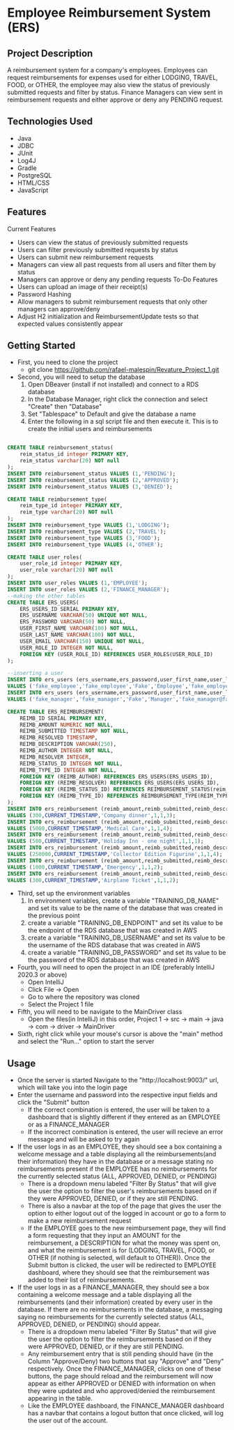 # Employee Reimbursement System (ERS)
## Project Description
A reimbursement system for a company's employees. Employees can request reimbursements for expenses used for either LODGING, TRAVEL, FOOD, or OTHER, the employee may also view the status of previously submitted requests and filter by status.  Finance Managers can view sent in reimbursement requests and either approve or deny any PENDING request.
## Technologies Used
- Java
- JDBC
- JUnit
- Log4J
- Gradle
- PostgreSQL
- HTML/CSS
- JavaScript
## Features
Current Features
- Users can view the status of previously submitted requests
- Users can filter previously submitted requests by status
- Users can submit new reimbursement requests
- Managers can view all past requests from all users and filter them by status
- Managers can approve or deny any pending requests
To-Do Features
- Users can upload an image of their receipt(s)
- Password Hashing
- Allow managers to submit reimbursement requests that only other managers can approve/deny
- Adjust H2 initialization and ReimbursementUpdate tests so that expected values consistently appear

## Getting Started
- First, you need to clone the project
  - git clone https://github.com/rafael-malespin/Revature_Project_1.git
- Second, you will need to setup the database
  1. Open DBeaver (install if not installed) and connect to a RDS database
  2. In the Database Manager, right click the connection and select "Create" then "Database"
  3. Set "Tablespace" to Default and give the database a name
  4. Enter the following in a sql script file and then execute it. This is to create the initial users and reimbursements
```sql 

CREATE TABLE reimbursement_status(
	reim_status_id integer PRIMARY KEY,
	reim_status varchar(20) NOT null
);
INSERT INTO reimbursement_status VALUES (1,'PENDING');
INSERT INTO reimbursement_status VALUES (2,'APPROVED');
INSERT INTO reimbursement_status VALUES (3,'DENIED');

CREATE TABLE reimbursement_type(
	reim_type_id integer PRIMARY KEY,
	reim_type varchar(20) NOT null
);
INSERT INTO reimbursement_type VALUES (1,'LODGING');
INSERT INTO reimbursement_type VALUES (2,'TRAVEL');
INSERT INTO reimbursement_type VALUES (3,'FOOD');
INSERT INTO reimbursement_type VALUES (4,'OTHER');

CREATE TABLE user_roles(
	user_role_id integer PRIMARY KEY,
	user_role varchar(20) NOT null
);
INSERT INTO user_roles VALUES (1,'EMPLOYEE');
INSERT INTO user_roles VALUES (2,'FINANCE_MANAGER');
--making the other tables
CREATE TABLE ERS_USERS(
	ERS_USERS_ID SERIAL PRIMARY KEY,
	ERS_USERNAME VARCHAR(50) UNIQUE NOT NULL,
	ERS_PASSWORD VARCHAR(50) NOT NULL,
	USER_FIRST_NAME VARCHAR(100) NOT NULL,
	USER_LAST_NAME VARCHAR(100) NOT NULL,
	USER_EMAIL VARCHAR(150) UNIQUE NOT NULL,
	USER_ROLE_ID INTEGER NOT NULL,
	FOREIGN KEY (USER_ROLE_ID) REFERENCES USER_ROLES(USER_ROLE_ID)
);

--inserting a user
INSERT INTO ers_users (ers_username,ers_password,user_first_name,user_last_name,user_email,user_role_id)
VALUES ('fake_employee','fake_employee','Fake','Employee','fake_employee@fakemail.com',1);
INSERT INTO ers_users (ers_username,ers_password,user_first_name,user_last_name,user_email,user_role_id)
VALUES ('fake_manager','fake_manager','Fake','Manager','fake_manager@fakemail.com',2);

CREATE TABLE ERS_REIMBURSEMENT(
	REIMB_ID SERIAL PRIMARY KEY,
	REIMB_AMOUNT NUMERIC NOT NULL,
	REIMB_SUBMITTED TIMESTAMP NOT NULL,
	REIMB_RESOLVED TIMESTAMP,
	REIMB_DESCRIPTION VARCHAR(250),
	REIMB_AUTHOR INTEGER NOT NULL,
	REIMB_RESOLVER INTEGER,
	REIMB_STATUS_ID INTEGER NOT NULL,
	REIMB_TYPE_ID INTEGER NOT NULL,
	FOREIGN KEY (REIMB_AUTHOR) REFERENCES ERS_USERS(ERS_USERS_ID),
	FOREIGN KEY (REIMB_RESOLVER) REFERENCES ERS_USERS(ERS_USERS_ID),
	FOREIGN KEY (REIMB_STATUS_ID) REFERENCES REIMBURSEMENT_STATUS(reim_status_id),
	FOREIGN KEY (REIMB_TYPE_ID) REFERENCES REIMBURSEMENT_TYPE(REIM_TYPE_ID)
);
INSERT INTO ers_reimbursement (reimb_amount,reimb_submitted,reimb_description,reimb_author,reimb_status_id,reimb_type_id)
VALUES (300,CURRENT_TIMESTAMP,'Company dinner',1,1,3);
INSERT INTO ers_reimbursement (reimb_amount,reimb_submitted,reimb_description,reimb_author,reimb_status_id,reimb_type_id)
VALUES (5000,CURRENT_TIMESTAMP,'Medical Care',1,1,4);
INSERT INTO ers_reimbursement (reimb_amount,reimb_submitted,reimb_description,reimb_author,reimb_status_id,reimb_type_id)
VALUES (500,CURRENT_TIMESTAMP,'Holiday Inn - one night',1,1,1);
INSERT INTO ers_reimbursement (reimb_amount,reimb_submitted,reimb_description,reimb_author,reimb_status_id,reimb_type_id)
VALUES (250000,CURRENT_TIMESTAMP,'Collector Edition Figurine',1,1,4);
INSERT INTO ers_reimbursement (reimb_amount,reimb_submitted,reimb_description,reimb_author,reimb_status_id,reimb_type_id)
VALUES (1000,CURRENT_TIMESTAMP,'Emergency',1,1,2);
INSERT INTO ers_reimbursement (reimb_amount,reimb_submitted,reimb_description,reimb_author,reimb_status_id,reimb_type_id)
VALUES (300,CURRENT_TIMESTAMP,'Airplane Ticket',1,1,2);

```
- Third, set up the environment variables
  1. In environment variables, create a variable "TRAINING_DB_NAME" and set its value to be the name of the database that was created in the previous point
  2. create a variable "TRAINING_DB_ENDPOINT" and set its value to be the endpoint of the RDS database that was created in AWS
  3. create a variable "TRAINING_DB_USERNAME" and set its value to be the username of the RDS database that was created in AWS
  4. create a variable "TRAINING_DB_PASSWORD" and set its value to be the password of the RDS database that was created in AWS
- Fourth, you will need to open the project in an IDE (preferably IntelliJ 2020.3 or above)
  - Open IntelliJ
  - Click File -> Open
  - Go to where the repository was cloned
  - Select the Project 1 file 
- Fifth, you will need to be navigate to the MainDriver class
  - Open the files(in IntelliJ) in this order, Project 1 -> src -> main -> java -> com -> driver -> MainDriver
- Sixth, right click while your mouse's cursor is above the "main" method and select the "Run..." option to start the server

## Usage
- Once the server is started Navigate to the "http://localhost:9003/" url, which will take you into the login page
- Enter the username and password into the respective input fields and click the "Submit" button
  - If the correct combination is entered, the user will be taken to a dashboard that is slightly different if they entered as an EMPLOYEE or as a FINANCE_MANAGER
  - If the incorrect combination is entered, the user will recieve an error message and will be asked to try again 
- If the user logs in as an EMPLOYEE, they should see a box containing a welcome message and a table displaying all the reimbursements(and their information) they have in the database or a message stating no reimbursements present if the EMPLOYEE has no reimbursements for the currently selected status (ALL, APPROVED, DENIED, or PENDING)
  - There is a dropdown menu labeled "Filter By Status" that will give the user the option to filter the user's reimbursements based on if they were APPROVED, DENIED, or if they are still PENDING.
  - There is also a navbar at the top of the page that gives the user the option to either logout out of the logged in account or go to a form to make a new reimbursement request
  - If the EMPLOYEE goes to the new reimbursement page, they will find a form requesting that they input an AMOUNT for the reimbursement, a DESCRIPTION for what the money was spent on, and what the reimbursement is for (LODGING, TRAVEL, FOOD, or OTHER (if nothing is selected, will default to OTHER)). Once the Submit button is clicked, the user will be redirected to EMPLOYEE dashboard, where they should see that the reimbursement was added to their list of reimbursements.
- If the user logs in as a FINANCE_MANAGER, they should see a box containing a welcome message and a table displaying all the reimbursements (and their information) created by every user in the database.  If there are no reimbursements in the database, a messaging saying no reimbursements for the currently selected status (ALL, APPROVED, DENIED, or PENDING) should appear. 
  - There is a dropdown menu labeled "Filter By Status" that will give the user the option to filter the reimbursements based on if they were APPROVED, DENIED, or if they are still PENDING.
  - Any reimbursement entry that is still pending should have (in the Column "Approve/Deny) two buttons that say "Approve" and "Deny" respectively.  Once the FINANCE_MANAGER, clicks on one of these buttons, the page should reload and the reimbursement will now appear as either APPROVED or DENIED with information on when they were updated and who approved/denied the reimbursement appearing in the table.
  - Like the EMPLOYEE dashboard, the FINANCE_MANAGER dashboard has a navbar that contains a logout button that once clicked, will log the user out of the account.
